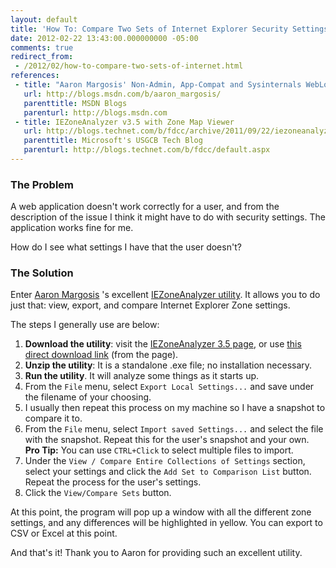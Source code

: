 ```yaml
---
layout: default
title: 'How To: Compare Two Sets of Internet Explorer Security Settings [Field Notes]'
date: 2012-02-22 13:43:00.000000000 -05:00
comments: true
redirect_from: 
 - /2012/02/how-to-compare-two-sets-of-internet.html
references: 
 - title: "Aaron Margosis' Non-Admin, App-Compat and Sysinternals WebLog"
   url: http://blogs.msdn.com/b/aaron_margosis/
   parenttitle: MSDN Blogs
   parenturl: http://blogs.msdn.com
 - title: IEZoneAnalyzer v3.5 with Zone Map Viewer
   url: http://blogs.technet.com/b/fdcc/archive/2011/09/22/iezoneanalyzer-v3-5-with-zone-map-viewer.aspx
   parenttitle: Microsoft's USGCB Tech Blog
   parenturl: http://blogs.technet.com/b/fdcc/default.aspx
---
```

### The Problem
A web application doesn't work correctly for a user, and from the description of the issue I think it might have to do with security settings. The application works fine for me.

How do I see what settings I have that the user doesn't?

### The Solution
Enter [Aaron Margosis][Aaron Link] 's excellent [IEZoneAnalyzer utility]. It allows you to do just that: view, export, and compare Internet Explorer Zone settings.

The steps I generally use are below:

1. **Download the utility**: visit the [IEZoneAnalyzer 3.5 page][IEZ Download Link], or use [this direct download link][IEZ Direct] (from the page).
1.  **Unzip the utility**: It is a standalone .exe file; no installation necessary.
1.  **Run the utility**. It will analyze some things as it starts up.
1.  From the `File` menu, select `Export Local Settings...` and save under the filename of your choosing.
1. I usually then repeat this process on my machine so I have a snapshot to compare it to.
1. From the `File` menu, select `Import saved Settings...` and select the file with the snapshot. Repeat this for the user's snapshot and your own. **Pro Tip:** You can use `CTRL+Click` to select multiple files to import.
1. Under the `View / Compare Entire Collections of Settings` section, select your settings and click the `Add Set to Comparison List` button. Repeat the process for the user's settings.
1. Click the `View/Compare Sets` button.

At this point, the program will pop up a window with all the different zone settings, and any differences will be highlighted in yellow. You can export to CSV or Excel at this point.

And that's it! Thank you to Aaron for providing such an excellent utility.

[Aaron Link]: http://blogs.msdn.com/b/aaron_margosis/
[IEZoneAnalyzer utility]: https://blogs.technet.microsoft.com/fdcc/2011/09/22/iezoneanalyzer-v3-5-with-zone-map-viewer/
[IEZ Download Link]: https://blogs.technet.microsoft.com/fdcc/2011/09/22/iezoneanalyzer-v3-5-with-zone-map-viewer/
[IEZ Direct]: https://msdnshared.blob.core.windows.net/media/TNBlogsFS/prod.evol.blogs.technet.com/telligent.evolution.components.attachments/01/5808/00/00/03/45/50/87/IEZoneAnalyzer.3.5.0.5.zip